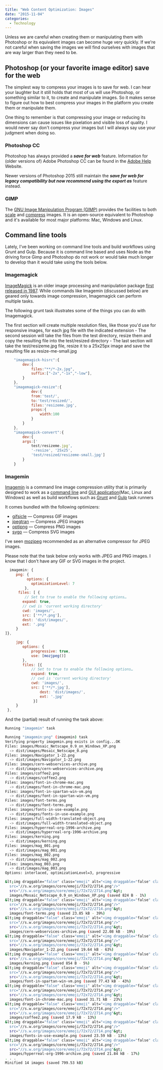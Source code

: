```yaml
---
title: "Web Content Optimization: Images"
date: "2015-11-04"
categories:
  - Technology
---
```


Unless we are careful when creating them or manipulating them with Photoshop or its equivalent images can become huge very quickly. If we're not careful when saving the images we will find ourselves with images that are way larger than they need to be.

## Photoshop (or your favorite image editor) save for the web

The simplest way to compress your images is to save for web. I can hear your laughter but it still holds that most of us will use Photoshop, or something similar to it, to create and manipulate images. So it makes sense to figure out how to best compress your images in the platform you create them or manipulate them.

One thing to remember is that compressing your image or reducing its dimensions can cause issues like pixelation and visible loss of quality. I would never say don't compress your images but I will always say use your judgment when doing so.

### Photoshop CC

Photoshop has always provided a ***save for web*** feature. Information for (older versions of) Adobe Photoshop CC can be found in the [Adobe Help](http://help.adobe.com/en_US/creativesuite/cs/using/WS6E857477-27FE-4a88-B8A4-074DC3C65F68.html#WSB3484C68-ECD2-4fa4-B7CC-447A5FE86680) Website.

Newer versions of Photoshop 2015 still maintain the ***save for **web** for legacy compatibility but now recommend using the **export** as*** feature instead.

### GIMP

The [GNU Image Manipulation Program (GIMP)](http://www.gimp.org/) provides the facilities to both [scale](http://docs.gimp.org/2.8/en/gimp-tutorial-quickie-scale.html) and [compress](http://docs.gimp.org/2.8/en/gimp-tutorial-quickie-jpeg.html) images. It is an open-source equivalent to Photoshop and it's available for most major platforms: Mac, Windows and Linux.

## Command line tools

Lately, I've been working on command line tools and build workflows using Grunt and Gulp. Because it is command line based and uses Node as the driving force Gimp and Photoshop do not work or would take much longer to develop than it would take using the tools below.

### Imagemagick

[ImageMagick](http://www.imagemagick.org/) is an older image processing and manipulation package [first released in 1987](http://www.imagemagick.org/script/history.php). While commands like Imagemin (discussed below) are geared only towards image compression, Imagemagick can perform multiple tasks.

The following grunt task illustrates some of the things you can do with Imagemagick.

The first section will create multiple resolution files, like those you'd use for responsive images, for each jpg file with the indicated extension - The second session will take the files from the test directory, resize them and copy the resulting file into the test/resized directory - The last section will take the test/resizeme.jpg file, resize it to a 25x25px image and save the resulting file as resize-me-small.jpg

```js
    "imagemagick-hisrc":{
        dev:{
            files:"**/*-2x.jpg",
            suffix:["-2x","-1x","-low"],
        }
    },
    "imagemagick-resize":{
            dev:{
            from:'test/',
            to:'test/resized/',
            files:'resizeme.jpg',
            props:{
                width:100
            }
        }
    },
    "imagemagick-convert":{
        dev:{
        args:['
            test/resizeme.jpg',
            '-resize', '25x25',
            'test/resized/resizeme-small.jpg']
        }
    }
```

### Imagemin

[Imagemin](https://www.youtube.com/watch?v=4uQMl7mFB6g) is a command line image compression utility that is primarily designed to work as a [command line](https://github.com/imagemin/imagemin-cli) and [GUI application](https://github.com/imagemin/imagemin-app)(Mac, Linux and Windows) as well as build workflows such as [Grunt](https://github.com/gruntjs/grunt-contrib-imagemin) and [Gulp](https://github.com/sindresorhus/gulp-imagemin) task runners

It comes bundled with the following optimizers:

* [gifsicle](https://github.com/imagemin/imagemin-gifsicle) — Compress GIF images
* [jpegtran](https://github.com/imagemin/imagemin-jpegtran) — Compress JPEG images
* [optipng](https://github.com/imagemin/imagemin-optipng) — Compress PNG images
* [svgo](https://github.com/imagemin/imagemin-svgo) — Compress SVG images

I've seen [mozjpeg](https://github.com/imagemin/imagemin-mozjpeg) recommended as an alternative compressor for JPEG images.

Please note that the task below only works with JPEG and PNG images. I know that I don't have any GIF or SVG images in the project.

```js
  imagemin: {
     png: {
          options: {
            optimizationLevel: 7
         },
      files: [ {
         // Set to true to enable the following options…
        expand: true,
        // cwd is 'current working directory'
        cwd: 'images/',
        src: ['**/*.png'],
        dest: 'dist/images/',
        ext: '.png'
     }
]},

     jpg: {
        options: {
            progressive: true,
            use: [mozjpeg()]
        },
        files: [{
            // Set to true to enable the following options…
            expand: true,
            // cwd is 'current working directory'
            cwd: 'images/',
            src: ['**/*.jpg'],
                dest: 'dist/images/',
                ext: '.jpg'
             }]
     }
 },
```

And the (partial) result of running the task above:

```bash
Running "imagemin" task

Running "imagemin:png" (imagemin) task
Verifying property imagemin.png exists in config...OK
Files: images/Mosaic_Netscape_0.9_on_Windows_XP.png
  -> dist/images/Mosaic_Netscape_0.png
Files: images/Navigator_1-22.png
  -> dist/images/Navigator_1-22.png
Files: images/cern-webservices-archive.png
  -> dist/images/cern-webservices-archive.png
Files: images/coffee2.png
  -> dist/images/coffee2.png
Files: images/font-in-chrome-mac.png
  -> dist/images/font-in-chrome-mac.png
Files: images/font-in-spartan-win-vm.png
  -> dist/images/font-in-spartan-win-vm.png
Files: images/font-terms.png
  -> dist/images/font-terms.png
Files: images/fonts-in-use-example.png
  -> dist/images/fonts-in-use-example.png
Files: images/full-width-translated-object.png
  -> dist/images/full-width-translated-object.png
Files: images/hyperreal-org-1996-archive.png
  -> dist/images/hyperreal-org-1996-archive.png
Files: images/kerning.png
  -> dist/images/kerning.png
Files: images/mag_001.png
  -> dist/images/mag_001.png
Files: images/mag_002.png
  -> dist/images/mag_002.png
Files: images/mag_003.png
  -> dist/images/mag_003.png
Options: interlaced, optimizationLevel=3, progressive

&lt;img draggable="false" class="emoji" alt="<img draggable="false" class="emoji" alt="<img draggable="false" class="emoji" alt="<img draggable="false" class="emoji" alt="<img draggable="false" class="emoji" alt="<img draggable="false" class="emoji" alt="<img draggable="false" class="emoji" alt="✔" src="//s.w.org/images/core/emoji/72x72/2714.png"/>" src="//s.w.org/images/core/emoji/72x72/2714.png"/>" src="//s.w.org/images/core/emoji/72x72/2714.png"/>" src="//s.w.org/images/core/emoji/72x72/2714.png"/>" src="//s.w.org/images/core/emoji/72x72/2714.png"/>"
  src="//s.w.org/images/core/emoji/72x72/2714.png"/>"
  src="//s.w.org/images/core/emoji/72x72/2714.png"&gt;
  images/Mosaic_Netscape_0.9_on_Windows_XP.png (saved 824 B - 1%)
&lt;img draggable="false" class="emoji" alt="<img draggable="false" class="emoji" alt="<img draggable="false" class="emoji" alt="<img draggable="false" class="emoji" alt="<img draggable="false" class="emoji" alt="<img draggable="false" class="emoji" alt="<img draggable="false" class="emoji" alt="✔" src="//s.w.org/images/core/emoji/72x72/2714.png"/>" src="//s.w.org/images/core/emoji/72x72/2714.png"/>" src="//s.w.org/images/core/emoji/72x72/2714.png"/>" src="//s.w.org/images/core/emoji/72x72/2714.png"/>" src="//s.w.org/images/core/emoji/72x72/2714.png"/>"
  src="//s.w.org/images/core/emoji/72x72/2714.png"/>"
  src="//s.w.org/images/core/emoji/72x72/2714.png"&gt;
  images/font-terms.png (saved 23.85 kB - 39%)
&lt;img draggable="false" class="emoji" alt="<img draggable="false" class="emoji" alt="<img draggable="false" class="emoji" alt="<img draggable="false" class="emoji" alt="<img draggable="false" class="emoji" alt="<img draggable="false" class="emoji" alt="<img draggable="false" class="emoji" alt="✔" src="//s.w.org/images/core/emoji/72x72/2714.png"/>" src="//s.w.org/images/core/emoji/72x72/2714.png"/>" src="//s.w.org/images/core/emoji/72x72/2714.png"/>" src="//s.w.org/images/core/emoji/72x72/2714.png"/>" src="//s.w.org/images/core/emoji/72x72/2714.png"/>"
  src="//s.w.org/images/core/emoji/72x72/2714.png"/>"
  src="//s.w.org/images/core/emoji/72x72/2714.png"&gt;
  images/cern-webservices-archive.png (saved 22.08 kB - 19%)
&lt;img draggable="false" class="emoji" alt="<img draggable="false" class="emoji" alt="<img draggable="false" class="emoji" alt="<img draggable="false" class="emoji" alt="<img draggable="false" class="emoji" alt="<img draggable="false" class="emoji" alt="<img draggable="false" class="emoji" alt="✔" src="//s.w.org/images/core/emoji/72x72/2714.png"/>" src="//s.w.org/images/core/emoji/72x72/2714.png"/>" src="//s.w.org/images/core/emoji/72x72/2714.png"/>" src="//s.w.org/images/core/emoji/72x72/2714.png"/>" src="//s.w.org/images/core/emoji/72x72/2714.png"/>"
  src="//s.w.org/images/core/emoji/72x72/2714.png"/>"
  src="//s.w.org/images/core/emoji/72x72/2714.png"&gt;
  images/Navigator_1-22.png (saved 19.64 kB - 63%)
&lt;img draggable="false" class="emoji" alt="<img draggable="false" class="emoji" alt="<img draggable="false" class="emoji" alt="<img draggable="false" class="emoji" alt="<img draggable="false" class="emoji" alt="<img draggable="false" class="emoji" alt="<img draggable="false" class="emoji" alt="✔" src="//s.w.org/images/core/emoji/72x72/2714.png"/>" src="//s.w.org/images/core/emoji/72x72/2714.png"/>" src="//s.w.org/images/core/emoji/72x72/2714.png"/>" src="//s.w.org/images/core/emoji/72x72/2714.png"/>" src="//s.w.org/images/core/emoji/72x72/2714.png"/>" src="//s.w.org/images/core/emoji/72x72/2714.png"/>"
  src="//s.w.org/images/core/emoji/72x72/2714.png"&gt;
  images/kerning.png (saved 854 B - 5%)
&lt;img draggable="false" class="emoji" alt="<img draggable="false" class="emoji" alt="<img draggable="false" class="emoji" alt="<img draggable="false" class="emoji" alt="<img draggable="false" class="emoji" alt="<img draggable="false" class="emoji" alt="<img draggable="false" class="emoji" alt="✔" src="//s.w.org/images/core/emoji/72x72/2714.png"/>" src="//s.w.org/images/core/emoji/72x72/2714.png"/>" src="//s.w.org/images/core/emoji/72x72/2714.png"/>" src="//s.w.org/images/core/emoji/72x72/2714.png"/>" src="//s.w.org/images/core/emoji/72x72/2714.png"/>"
  src="//s.w.org/images/core/emoji/72x72/2714.png"/>"
  src="//s.w.org/images/core/emoji/72x72/2714.png"&gt;
  images/font-in-spartan-win-vm.png (saved 77.43 kB - 43%)
&lt;img draggable="false" class="emoji" alt="<img draggable="false" class="emoji" alt="<img draggable="false" class="emoji" alt="<img draggable="false" class="emoji" alt="<img draggable="false" class="emoji" alt="<img draggable="false" class="emoji" alt="<img draggable="false" class="emoji" alt="✔" src="//s.w.org/images/core/emoji/72x72/2714.png"/>" src="//s.w.org/images/core/emoji/72x72/2714.png"/>" src="//s.w.org/images/core/emoji/72x72/2714.png"/>" src="//s.w.org/images/core/emoji/72x72/2714.png"/>" src="//s.w.org/images/core/emoji/72x72/2714.png"/>"
  src="//s.w.org/images/core/emoji/72x72/2714.png"/>"
  src="//s.w.org/images/core/emoji/72x72/2714.png"&gt;
  images/font-in-chrome-mac.png (saved 31.71 kB - 23%)
&lt;img draggable="false" class="emoji" alt="<img draggable="false" class="emoji" alt="<img draggable="false" class="emoji" alt="<img draggable="false" class="emoji" alt="<img draggable="false" class="emoji" alt="<img draggable="false" class="emoji" alt="<img draggable="false" class="emoji" alt="✔" src="//s.w.org/images/core/emoji/72x72/2714.png"/>" src="//s.w.org/images/core/emoji/72x72/2714.png"/>" src="//s.w.org/images/core/emoji/72x72/2714.png"/>" src="//s.w.org/images/core/emoji/72x72/2714.png"/>" src="//s.w.org/images/core/emoji/72x72/2714.png"/>"
  src="//s.w.org/images/core/emoji/72x72/2714.png"/>"
  src="//s.w.org/images/core/emoji/72x72/2714.png"&gt;
  images/coffee2.png (saved 17.9 kB - 13%)
&lt;img draggable="false" class="emoji" alt="<img draggable="false" class="emoji" alt="<img draggable="false" class="emoji" alt="<img draggable="false" class="emoji" alt="<img draggable="false" class="emoji" alt="<img draggable="false" class="emoji" alt="<img draggable="false" class="emoji" alt="✔" src="//s.w.org/images/core/emoji/72x72/2714.png"/>" src="//s.w.org/images/core/emoji/72x72/2714.png"/>" src="//s.w.org/images/core/emoji/72x72/2714.png"/>" src="//s.w.org/images/core/emoji/72x72/2714.png"/>" src="//s.w.org/images/core/emoji/72x72/2714.png"/>"
  src="//s.w.org/images/core/emoji/72x72/2714.png"/>"
  src="//s.w.org/images/core/emoji/72x72/2714.png"&gt;
  images/fonts-in-use-example.png (saved 23.59 kB - 13%)
&lt;img draggable="false" class="emoji" alt="<img draggable="false" class="emoji" alt="<img draggable="false" class="emoji" alt="<img draggable="false" class="emoji" alt="<img draggable="false" class="emoji" alt="<img draggable="false" class="emoji" alt="<img draggable="false" class="emoji" alt="✔" src="//s.w.org/images/core/emoji/72x72/2714.png"/>" src="//s.w.org/images/core/emoji/72x72/2714.png"/>" src="//s.w.org/images/core/emoji/72x72/2714.png"/>" src="//s.w.org/images/core/emoji/72x72/2714.png"/>" src="//s.w.org/images/core/emoji/72x72/2714.png"/>"
  src="//s.w.org/images/core/emoji/72x72/2714.png"/>"
  src="//s.w.org/images/core/emoji/72x72/2714.png"&gt;
  images/hyperreal-org-1996-archive.png (saved 21.84 kB - 17%)
. . .
Minified 14 images (saved 799.53 kB)
```
